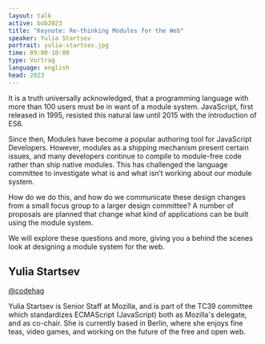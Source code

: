 ```yaml
---
layout: talk
active: bob2023
title: "Keynote: Re-thinking Modules for the Web"
speaker: Yulia Startsev
portrait: yulia-startsev.jpg
time: 09:00-10:00
type: Vortrag
language: english
head: 2023
---
```


It is a truth universally acknowledged, that a programming language
with more than 100 users must be in want of a module
system. JavaScript, first released in 1995, resisted this natural law
until 2015 with the introduction of ES6.

Since then, Modules have become a popular authoring tool for
JavaScript Developers. However, modules as a shipping mechanism
present certain issues, and many developers continue to compile to
module-free code rather than ship native modules. This has challenged
the language committee to investigate what is and what isn’t working
about our module system.

How do we do this, and how do we communicate these design changes from a
small focus group to a larger design committee? A number of proposals are
planned that change what kind of applications can be built using the module
system.

We will explore these questions and more, giving you a behind the scenes
look at designing a module system for the web.

## Yulia Startsev

[@codehag](http://twitter.com/codehag)

Yulia Startsev is Senior Staff at Mozilla, and is part
of the TC39 committee which standardizes ECMAScript (JavaScript) both as
Mozilla's delegate, and as co-chair. She is currently based in Berlin,
where she enjoys fine teas, video games, and working on the future of the
free and open web.

